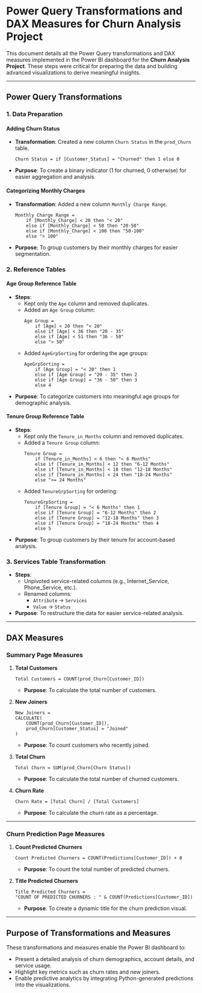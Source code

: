 # Power Query Transformations and DAX Measures for Churn Analysis Project

This document details all the Power Query transformations and DAX measures implemented in the Power BI dashboard for the **Churn Analysis Project**. These steps were critical for preparing the data and building advanced visualizations to derive meaningful insights.

---

## **Power Query Transformations**

### **1. Data Preparation**
#### **Adding Churn Status**
- **Transformation**: Created a new column `Churn Status` in the `prod_Churn` table.
  ~~~powerquery
  Churn Status = if [Customer_Status] = "Churned" then 1 else 0
  ~~~
- **Purpose**: To create a binary indicator (1 for churned, 0 otherwise) for easier aggregation and analysis.

#### **Categorizing Monthly Charges**
- **Transformation**: Added a new column `Monthly Charge Range`.
  ~~~powerquery
  Monthly Charge Range = 
      if [Monthly_Charge] < 20 then "< 20" 
      else if [Monthly_Charge] < 50 then "20-50" 
      else if [Monthly_Charge] < 100 then "50-100" 
      else "> 100"
  ~~~
- **Purpose**: To group customers by their monthly charges for easier segmentation.

### **2. Reference Tables**
#### **Age Group Reference Table**
- **Steps**:
  - Kept only the `Age` column and removed duplicates.
  - Added an `Age Group` column:
    ~~~powerquery
    Age Group = 
        if [Age] < 20 then "< 20" 
        else if [Age] < 36 then "20 - 35" 
        else if [Age] < 51 then "36 - 50" 
        else "> 50"
    ~~~
  - Added `AgeGrpSorting` for ordering the age groups:
    ~~~powerquery
    AgeGrpSorting = 
        if [Age Group] = "< 20" then 1 
        else if [Age Group] = "20 - 35" then 2 
        else if [Age Group] = "36 - 50" then 3 
        else 4
    ~~~
- **Purpose**: To categorize customers into meaningful age groups for demographic analysis.

#### **Tenure Group Reference Table**
- **Steps**:
  - Kept only the `Tenure_in_Months` column and removed duplicates.
  - Added a `Tenure Group` column:
    ~~~powerquery
    Tenure Group = 
        if [Tenure_in_Months] < 6 then "< 6 Months" 
        else if [Tenure_in_Months] < 12 then "6-12 Months" 
        else if [Tenure_in_Months] < 18 then "12-18 Months" 
        else if [Tenure_in_Months] < 24 then "18-24 Months" 
        else ">= 24 Months"
    ~~~
  - Added `TenureGrpSorting` for ordering:
    ~~~powerquery
    TenureGrpSorting = 
        if [Tenure Group] = "< 6 Months" then 1 
        else if [Tenure Group] = "6-12 Months" then 2 
        else if [Tenure Group] = "12-18 Months" then 3 
        else if [Tenure Group] = "18-24 Months" then 4 
        else 5
    ~~~
- **Purpose**: To group customers by their tenure for account-based analysis.

### **3. Services Table Transformation**
- **Steps**:
  - Unpivoted service-related columns (e.g., Internet_Service, Phone_Service, etc.).
  - Renamed columns:
    - `Attribute` → `Services`
    - `Value` → `Status`
- **Purpose**: To restructure the data for easier service-related analysis.

---

## **DAX Measures**

### **Summary Page Measures**
1. **Total Customers**
   ~~~dax
   Total Customers = COUNT(prod_Churn[Customer_ID])
   ~~~
   - **Purpose**: To calculate the total number of customers.

2. **New Joiners**
   ~~~dax
   New Joiners = 
   CALCULATE(
       COUNT(prod_Churn[Customer_ID]), 
       prod_Churn[Customer_Status] = "Joined"
   )
   ~~~
   - **Purpose**: To count customers who recently joined.

3. **Total Churn**
   ~~~dax
   Total Churn = SUM(prod_Churn[Churn Status])
   ~~~
   - **Purpose**: To calculate the total number of churned customers.

4. **Churn Rate**
   ~~~dax
   Churn Rate = [Total Churn] / [Total Customers]
   ~~~
   - **Purpose**: To calculate the churn rate as a percentage.

---

### **Churn Prediction Page Measures**
1. **Count Predicted Churners**
   ~~~dax
   Count Predicted Churners = COUNT(Predictions[Customer_ID]) + 0
   ~~~
   - **Purpose**: To count the total number of predicted churners.

2. **Title Predicted Churners**
   ~~~dax
   Title Predicted Churners = 
   "COUNT OF PREDICTED CHURNERS : " & COUNT(Predictions[Customer_ID])
   ~~~
   - **Purpose**: To create a dynamic title for the churn prediction visual.

---

## **Purpose of Transformations and Measures**
These transformations and measures enable the Power BI dashboard to:
- Present a detailed analysis of churn demographics, account details, and service usage.
- Highlight key metrics such as churn rates and new joiners.
- Enable predictive analytics by integrating Python-generated predictions into the visualizations.
